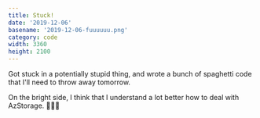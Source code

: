```yaml
---
title: Stuck!
date: '2019-12-06'
basename: '2019-12-06-fuuuuuu.png'
category: code
width: 3360
height: 2100
---
```


Got stuck in a potentially stupid thing, and wrote a bunch of spaghetti code that I'll need to throw away tomorrow.

On the bright side, I think that I understand a lot better how to deal with AzStorage. 🤷🏼‍♂️
